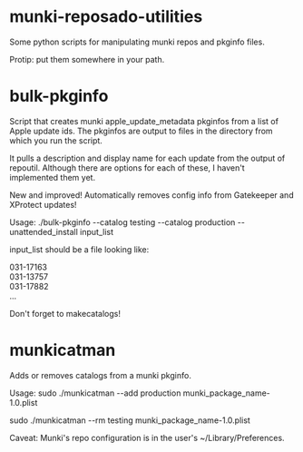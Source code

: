 # munki-reposado-utilities

Some python scripts for manipulating munki repos and pkginfo files.

Protip: put them somewhere in your path.

# bulk-pkginfo

Script that creates munki apple_update_metadata pkginfos from a list of Apple update ids. The pkginfos are output to files in the directory from which you run the script.

It pulls a description and display name for each update from the output of repoutil.
Although there are options for each of these, I haven't implemented them yet.

New and improved! Automatically removes config info from Gatekeeper and XProtect updates!

Usage:
./bulk-pkginfo --catalog testing --catalog production --unattended_install input_list

input_list should be a file looking like:

031-17163<br/>
031-13757<br/>
031-17882<br/>
...

Don't forget to makecatalogs!

# munkicatman

Adds or removes catalogs from a munki pkginfo.

Usage:
sudo ./munkicatman --add production munki_package_name-1.0.plist

sudo ./munkicatman --rm testing munki_package_name-1.0.plist

Caveat:
Munki's repo configuration is in the user's ~/Library/Preferences.
